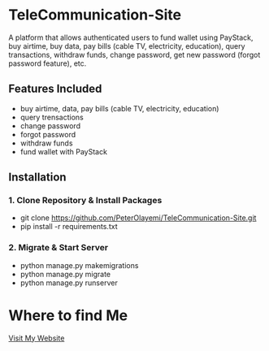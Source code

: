 # TeleCommunication-Site
A platform that allows authenticated users to fund wallet using PayStack, buy airtime, buy data, pay bills (cable TV, electricity, education), query transactions, withdraw funds, change password, get new password (forgot password feature), etc.

## Features Included
* buy airtime, data, pay bills (cable TV, electricity, education)
* query trensactions
* change password
* forgot password
* withdraw funds
* fund wallet with PayStack

## Installation
### 1. Clone Repository & Install Packages

- git clone https://github.com/PeterOlayemi/TeleCommunication-Site.git
- pip install -r requirements.txt

### 2. Migrate & Start Server
* python manage.py makemigrations
* python manage.py migrate
* python manage.py runserver

# Where to find Me
[Visit My Website](https://peterolayemi.github.io)
